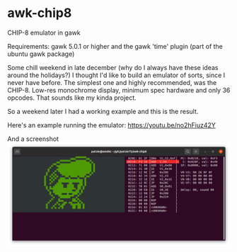 # awk-chip8
CHIP-8 emulator in gawk

Requirements: gawk 5.0.1 or higher and the gawk 'time' plugin (part of the ubuntu gawk package)  

Some chill weekend in late december (why do I always have these ideas around the holidays?) I thought I'd like to build an emulator of sorts, since I never have before. The simplest one and highly recommended, was the CHIP-8. Low-res monochrome display, minimum spec hardware and only 36 opcodes. That sounds like my kinda project.  

So a weekend later I had a working example and this is the result.  

Here's an example running the emulator: https://youtu.be/no2hFiuz42Y

And a screenshot ![screenshot](/screenshots/chip-8.png)
